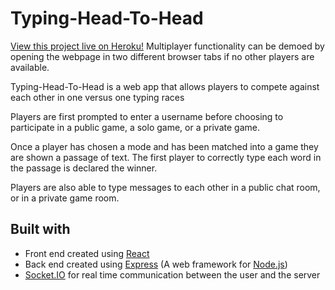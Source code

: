 # Typing-Head-To-Head

[View this project live on Heroku!](https://typing-head-to-head.herokuapp.com/) Multiplayer functionality can be demoed by opening the webpage in two different browser tabs if no other players are available. 

Typing-Head-To-Head is a web app that allows players to compete against each other in one versus one typing races

Players are first prompted to enter a username before choosing to participate in a public game, a solo game, or a private game.

Once a player has chosen a mode and has been matched into a game they are shown a passage of text. The first player to correctly type each word in the passage is declared the winner.

Players are also able to type messages to each other in a public chat room, or in a private game room.

## Built with

- Front end created using [React](https://reactjs.org/)  
- Back end created using [Express](https://expressjs.com/) (A web framework for [Node.js](https://nodejs.org/en/))
- [Socket.IO](https://socket.io/) for real time communication between the user and the server
